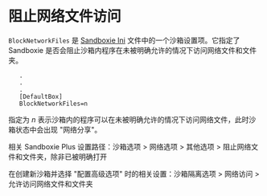 # 阻止网络文件访问

`BlockNetworkFiles` 是 [Sandboxie Ini](SandboxieIni.md) 文件中的一个沙箱设置项。它指定了 Sandboxie 是否会阻止沙箱内程序在未被明确允许的情况下访问网络文件和文件夹。

```
   .
   .
   .
   [DefaultBox]
   BlockNetworkFiles=n
```

指定为 _n_ 表示沙箱内的程序可以在未被明确允许的情况下访问网络文件，此时沙箱状态中会出现 "网络分享"。

相关 Sandboxie Plus 设置路径：沙箱选项 > 网络选项 > 其他选项 > 阻止网络文件和文件夹，除非已被明确打开

在创建新沙箱并选择 "配置高级选项" 时的相关设置：沙箱隔离选项 > 网络访问 > 允许访问网络文件和文件夹
